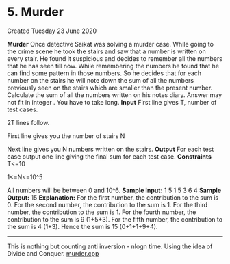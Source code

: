 # 5. Murder
Created Tuesday 23 June 2020

**Murder**
Once detective Saikat was solving a murder case. While going to the crime scene he took the stairs and saw that a number is written on every stair. He found it suspicious and decides to remember all the numbers that he has seen till now. While remembering the numbers he found that he can find some pattern in those numbers. So he decides that for each number on the stairs he will note down the sum of all the numbers previously seen on the stairs which are smaller than the present number. Calculate the sum of all the numbers written on his notes diary.
Answer may not fit in integer . You have to take long.
**Input**
First line gives T, number of test cases.

2T lines follow.

First line gives you the number of stairs N

Next line gives you N numbers written on the stairs.
**Output**
For each test case output one line giving the final sum for each test case.
**Constraints**
T<=10

1<=N<=10^5

All numbers will be between 0 and 10^6.
**Sample Input:**
1
5
1 5 3 6 4
**Sample Output:**
15
**Explanation:**
For the first number, the contribution to the sum is 0.
For the second number, the contribution to the sum is 1.
For the third number, the contribution to the sum is 1.
For the fourth number, the contribution to the sum is 9 (1+5+3).
For the fifth number, the contribution to the sum is 4 (1+3).
Hence the sum is 15 (0+1+1+9+4).

*****

This is nothing but counting anti inversion - nlogn time. Using the idea of Divide and Conquer.
[murder.cpp](5._Murder/murder.cpp)

